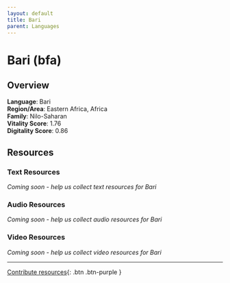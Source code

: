 ```yaml
---
layout: default
title: Bari
parent: Languages
---
```


# Bari (bfa)

## Overview

**Language**: Bari  
**Region/Area**: Eastern Africa, Africa  
**Family**: Nilo-Saharan  
**Vitality Score**: 1.76  
**Digitality Score**: 0.86  

## Resources

### Text Resources
*Coming soon - help us collect text resources for Bari*

### Audio Resources
*Coming soon - help us collect audio resources for Bari*

### Video Resources
*Coming soon - help us collect video resources for Bari*

---

[Contribute resources](https://fairtrain.github.io/){: .btn .btn-purple }
